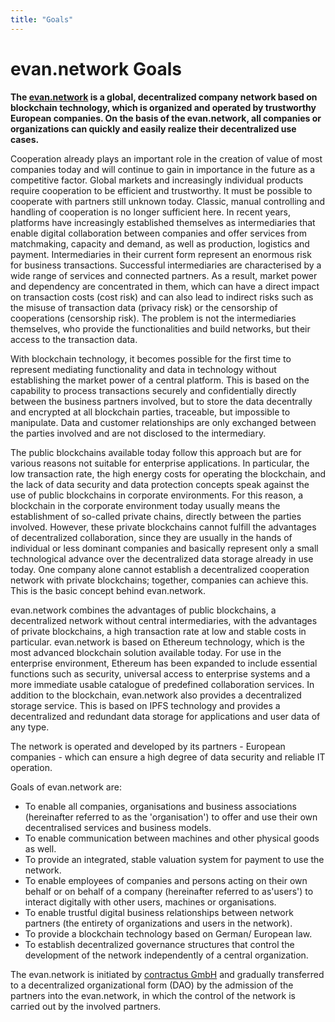 ```yaml
---
title: "Goals"
---
```


# evan.network Goals

**The [evan.network](https://evan.network) is a global, decentralized company network based on blockchain technology, which is organized and operated by trustworthy European companies. On the basis of the evan.network, all companies or organizations can quickly and easily realize their decentralized use cases.**

Cooperation already plays an important role in the creation of value of most companies today and will continue to gain in importance in the future as a competitive factor. Global markets and increasingly individual products require cooperation to be efficient and trustworthy. It must be possible to cooperate with partners still unknown today. Classic, manual controlling and handling of cooperation is no longer sufficient here. In recent years, platforms have increasingly established themselves as intermediaries that enable digital collaboration between companies and offer services from matchmaking, capacity and demand, as well as production, logistics and payment. Intermediaries in their current form represent an enormous risk for business transactions. Successful intermediaries are characterised by a wide range of services and connected partners. As a result, market power and dependency are concentrated in them, which can have a direct impact on transaction costs (cost risk) and can also lead to indirect risks such as the misuse of transaction data (privacy risk) or the censorship of cooperations (censorship risk). The problem is not the intermediaries themselves, who provide the functionalities and build networks, but their access to the transaction data.

With blockchain technology, it becomes possible for the first time to represent mediating functionality and data in technology without establishing the market power of a central platform. This is based on the capability to process transactions securely and confidentially directly between the business partners involved, but to store the data decentrally and encrypted at all blockchain parties, traceable, but impossible to manipulate. Data and customer relationships are only exchanged between the parties involved and are not disclosed to the intermediary.

The public blockchains available today follow this approach but are for various reasons not suitable for enterprise applications. In particular, the low transaction rate, the high energy costs for operating the blockchain, and the lack of data security and data protection concepts speak against the use of public blockchains in corporate environments. For this reason, a blockchain in the corporate environment today usually means the establishment of so-called private chains, directly between the parties involved. However, these private blockchains cannot fulfill the advantages of decentralized collaboration, since they are usually in the hands of individual or less dominant companies and basically represent only a small technological advance over the decentralized data storage already in use today.  One company alone cannot establish a decentralized cooperation network with private blockchains; together, companies can achieve this. This is the basic concept behind evan.network.

evan.network combines the advantages of public blockchains, a decentralized network without central intermediaries, with the advantages of private blockchains, a high transaction rate at low and stable costs in particular. evan.network is based on Ethereum technology, which is the most advanced blockchain solution available today. For use in the enterprise environment, Ethereum has been expanded to include essential functions such as security, universal access to enterprise systems and a more immediate usable catalogue of predefined collaboration services. In addition to the blockchain, evan.network also provides a decentralized storage service. This is based on IPFS technology and provides a decentralized and redundant data storage for applications and user data of any type.

The network is operated and developed by its partners - European companies - which can ensure a high degree of data security and reliable IT operation. 

Goals of evan.network are: 

- To enable all companies, organisations and business associations (hereinafter referred to as the 'organisation') to offer and use their own decentralised services and business models.
- To enable communication between machines and other physical goods as well.
- To provide an integrated, stable valuation system for payment to use the network.
- To enable employees of companies and persons acting on their own behalf or on behalf of a company (hereinafter referred to as'users') to interact digitally with other users, machines or organisations.
- To enable trustful digital business relationships between network partners (the entirety of organizations and users in the network).
- To provide a blockchain technology based on German/ European law.
- To establish decentralized governance structures that control the development of the network independently of a central organization.

The evan.network is initiated by [contractus GmbH](www.contractus.com) and gradually transferred to a decentralized organizational form (DAO) by the admission of the partners into the evan.network, in which the control of the network is carried out by the involved partners.


  

